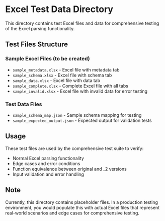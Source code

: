 # Excel Test Data Directory

This directory contains test Excel files and data for comprehensive testing of the Excel parsing functionality.

## Test Files Structure

### Sample Excel Files (to be created)
- `sample_metadata.xlsx` - Excel file with metadata tab
- `sample_schema.xlsx` - Excel file with schema tab  
- `sample_data.xlsx` - Excel file with data tab
- `sample_complete.xlsx` - Complete Excel file with all tabs
- `sample_invalid.xlsx` - Excel file with invalid data for error testing

### Test Data Files
- `sample_schema_map.json` - Sample schema mapping for testing
- `sample_expected_output.json` - Expected output for validation tests

## Usage

These test files are used by the comprehensive test suite to verify:
- Normal Excel parsing functionality
- Edge cases and error conditions
- Function equivalence between original and _2 versions
- Input validation and error handling

## Note

Currently, this directory contains placeholder files. In a production testing environment,
you would populate this with actual Excel files that represent real-world scenarios
and edge cases for comprehensive testing.

